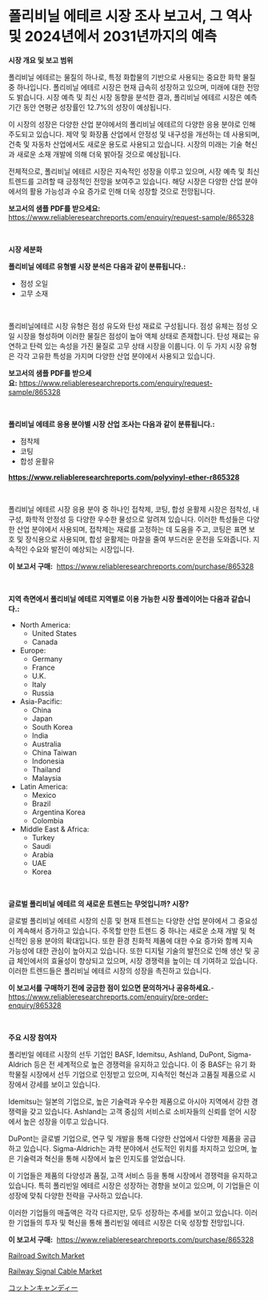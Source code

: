 <p><h1>폴리비닐 에테르 시장 조사 보고서, 그 역사 및 2024년에서 2031년까지의 예측</h1></p><p><strong>시장 개요 및 보고 범위</strong></p>
<p><p>폴리비닐 에테르는 물질의 하나로, 특정 화합물의 기반으로 사용되는 중요한 화학 물질 중 하나입니다. 폴리비닐 에테르 시장은 현재 급속히 성장하고 있으며, 미래에 대한 전망도 밝습니다. 시장 예측 및 최신 시장 동향을 분석한 결과, 폴리비닐 에테르 시장은 예측 기간 동안 연평균 성장률인 12.7%의 성장이 예상됩니다.</p><p>이 시장의 성장은 다양한 산업 분야에서의 폴리비닐 에테르의 다양한 응용 분야로 인해 주도되고 있습니다. 제약 및 화장품 산업에서 안정성 및 내구성을 개선하는 데 사용되며, 건축 및 자동차 산업에서도 새로운 용도로 사용되고 있습니다. 시장의 미래는 기술 혁신과 새로운 소재 개발에 의해 더욱 밝아질 것으로 예상됩니다.</p><p>전체적으로, 폴리비닐 에테르 시장은 지속적인 성장을 이루고 있으며, 시장 예측 및 최신 트렌드를 고려할 때 긍정적인 전망을 보여주고 있습니다. 해당 시장은 다양한 산업 분야에서의 활용 가능성과 수요 증가로 인해 더욱 성장할 것으로 전망됩니다.</p></p>
<p><strong>보고서의 샘플 PDF를 받으세요:</strong> <a href="https://www.reliableresearchreports.com/enquiry/request-sample/865328">https://www.reliableresearchreports.com/enquiry/request-sample/865328</a></p>
<p>&nbsp;</p>
<p><strong>시장 세분화</strong></p>
<p><strong>폴리비닐 에테르 유형별 시장 분석은 다음과 같이 분류됩니다.:</strong></p>
<p><ul><li>점성 오일</li><li>고무 소재</li></ul></p>
<p>&nbsp;</p>
<p><p>폴리비닐에테르 시장 유형은 점성 유도와 탄성 재료로 구성됩니다. 점성 유체는 점성 오일 시장을 형성하며 이러한 물질은 점성이 높아 액체 상태로 존재합니다. 탄성 재료는 유연하고 탄력 있는 속성을 가진 물질로 고무 상태 시장을 이룹니다. 이 두 가지 시장 유형은 각각 고유한 특성을 가지며 다양한 산업 분야에서 사용되고 있습니다.</p></p>
<p><strong>보고서의 샘플 PDF를 받으세요:</strong>&nbsp;<a href="https://www.reliableresearchreports.com/enquiry/request-sample/865328">https://www.reliableresearchreports.com/enquiry/request-sample/865328</a></p>
<p>&nbsp;</p>
<p><strong> 폴리비닐 에테르 응용 분야별 시장 산업 조사는 다음과 같이 분류됩니다.:</strong></p>
<p><ul><li>점착제</li><li>코팅</li><li>합성 윤활유</li></ul></p>
<p><strong><a href="https://www.reliableresearchreports.com/polyvinyl-ether-r865328">https://www.reliableresearchreports.com/polyvinyl-ether-r865328</a></strong></p>
<p>&nbsp;</p>
<p><p>폴리비닐 에테르 시장 응용 분야 중 하나인 접착제, 코팅, 합성 윤활제 시장은 점착성, 내구성, 화학적 안정성 등 다양한 우수한 물성으로 알려져 있습니다. 이러한 특성들은 다양한 산업 분야에서 사용되며, 접착제는 재료를 고정하는 데 도움을 주고, 코팅은 표면 보호 및 장식용으로 사용되며, 합성 윤활제는 마찰을 줄여 부드러운 운전을 도와줍니다. 지속적인 수요와 발전이 예상되는 시장입니다.</p></p>
<p><strong>이 보고서 구매:</strong>&nbsp; <a href="https://www.reliableresearchreports.com/purchase/865328">https://www.reliableresearchreports.com/purchase/865328</a></p>
<p>&nbsp;</p>
<p><strong>지역 측면에서 폴리비닐 에테르 지역별로 이용 가능한 시장 플레이어는 다음과 같습니다.:</strong></p>
<p><ul>
    <li>
        North America:
        <ul>
            <li>United States</li>
            <li>Canada</li>
        </ul>
    </li>
    <li>
        Europe:
        <ul>
            <li>Germany</li>
            <li>France</li>
            <li>U.K.</li>
            <li>Italy</li>
            <li>Russia</li>
        </ul>
    </li>
    <li>
        Asia-Pacific:
        <ul>
            <li>China</li>
            <li>Japan</li>
            <li>South Korea</li>
            <li>India</li>
            <li>Australia</li>
            <li>China Taiwan</li>
            <li>Indonesia</li>
            <li>Thailand</li>
            <li>Malaysia</li>
        </ul>
    </li>
    <li>
        Latin America:
        <ul>
            <li>Mexico</li>
            <li>Brazil</li>
            <li>Argentina Korea</li>
            <li>Colombia</li>
        </ul>
    </li>
    <li>
        Middle East & Africa:
        <ul>
            <li>Turkey</li>
            <li>Saudi</li>
            <li>Arabia</li>
            <li>UAE</li>
            <li>Korea</li>
        </ul>
    </li>
    </ul></p>
<p>&nbsp;</p>
<p><strong>글로벌 폴리비닐 에테르 의 새로운 트렌드는 무엇입니까? 시장?</strong></p>
<p><p>글로벌 폴리비닐 에테르 시장의 신흥 및 현재 트렌드는 다양한 산업 분야에서 그 중요성이 계속해서 증가하고 있습니다. 주목할 만한 트렌드 중 하나는 새로운 소재 개발 및 혁신적인 응용 분야의 확대입니다. 또한 환경 친화적 제품에 대한 수요 증가와 함께 지속 가능성에 대한 관심이 높아지고 있습니다. 또한 디지털 기술의 발전으로 인해 생산 및 공급 체인에서의 효율성이 향상되고 있으며, 시장 경쟁력을 높이는 데 기여하고 있습니다. 이러한 트렌드들은 폴리비닐 에테르 시장의 성장을 촉진하고 있습니다.</p></p>
<p><strong>이 보고서를 구매하기 전에 궁금한 점이 있으면 문의하거나 공유하세요.</strong>- <a href="https://www.reliableresearchreports.com/enquiry/pre-order-enquiry/865328">https://www.reliableresearchreports.com/enquiry/pre-order-enquiry/865328</a></p>
<p>&nbsp;</p>
<p><strong>주요 시장 참여자</strong></p>
<p><p>폴리빈일 에테르 시장의 선두 기업인 BASF, Idemitsu, Ashland, DuPont, Sigma-Aldrich 등은 전 세계적으로 높은 경쟁력을 유지하고 있습니다. 이 중 BASF는 유기 화학물질 시장에서 선두 기업으로 인정받고 있으며, 지속적인 혁신과 고품질 제품으로 시장에서 강세를 보이고 있습니다. </p><p>Idemitsu는 일본의 기업으로, 높은 기술력과 우수한 제품으로 아시아 지역에서 강한 경쟁력을 갖고 있습니다. Ashland는 고객 중심의 서비스로 소비자들의 신뢰를 얻어 시장에서 높은 성장을 이루고 있습니다. </p><p>DuPont는 글로벌 기업으로, 연구 및 개발을 통해 다양한 산업에서 다양한 제품을 공급하고 있습니다. Sigma-Aldrich는 과학 분야에서 선도적인 위치를 차지하고 있으며, 높은 기술력과 혁신을 통해 시장에서 높은 인지도를 얻었습니다. </p><p>이 기업들은 제품의 다양성과 품질, 고객 서비스 등을 통해 시장에서 경쟁력을 유지하고 있습니다. 특히 폴리빈일 에테르 시장은 성장하는 경향을 보이고 있으며, 이 기업들은 이 성장에 맞춰 다양한 전략을 구사하고 있습니다. </p><p>이러한 기업들의 매출액은 각각 다르지만, 모두 성장하는 추세를 보이고 있습니다. 이러한 기업들의 투자 및 혁신을 통해 폴리빈일 에테르 시장은 더욱 성장할 전망입니다.</p></p>
<p><strong>이 보고서 구매:</strong>&nbsp;&nbsp;<a href="https://www.reliableresearchreports.com/purchase/865328">https://www.reliableresearchreports.com/purchase/865328</a></p>
<p><p><a href="https://www.linkedin.com/pulse/decoding-railroad-switch-market-deep-dive-latest-trends-segmentation-3zhce?trackingId=5aYxM%2BaEztcI6GKr1o7Yyg%3D%3D">Railroad Switch Market</a></p><p><a href="https://www.linkedin.com/pulse/insights-railway-signal-cable-market-size-analysing-share-vliye?trackingId=EgrEIWnlQCNS0bFfb22mGA%3D%3D">Railway Signal Cable Market</a></p><p><a href="https://github.com/one-cool-chick/Market-Research-Report-List-1/blob/main/401097122114.md">コットンキャンディー</a></p></p>
